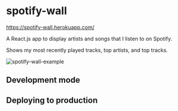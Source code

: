 # spotify-wall

https://spotify-wall.herokuapp.com/

A React.js app to display artists and songs that I listen to on Spotify.

Shows my most recently played tracks, top artists, and top tracks.

![spotify-wall-example](./readmeAssets/spotify-wall-example.png "screen shot")

## Development mode

## Deploying to production